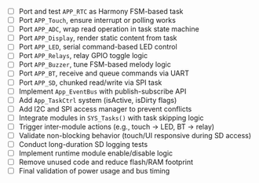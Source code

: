 - [ ] Port and test `APP_RTC` as Harmony FSM-based task
- [ ] Port `APP_Touch`, ensure interrupt or polling works
- [ ] Port `APP_ADC`, wrap read operation in task state machine
- [ ] Port `APP_Display`, render static content from task
- [ ] Port `APP_LED`, serial command-based LED control
- [ ] Port `APP_Relays`, relay GPIO toggle logic
- [ ] Port `APP_Buzzer`, tune FSM-based melody logic
- [ ] Port `APP_BT`, receive and queue commands via UART
- [ ] Port `APP_SD`, chunked read/write via SPI task
- [ ] Implement `App_EventBus` with publish-subscribe API
- [ ] Add `App_TaskCtrl` system (isActive, isDirty flags)
- [ ] Add I2C and SPI access manager to prevent conflicts
- [ ] Integrate modules in `SYS_Tasks()` with task skipping logic
- [ ] Trigger inter-module actions (e.g., touch → LED, BT → relay)
- [ ] Validate non-blocking behavior (touch/UI responsive during SD access)
- [ ] Conduct long-duration SD logging tests
- [ ] Implement runtime module enable/disable logic
- [ ] Remove unused code and reduce flash/RAM footprint
- [ ] Final validation of power usage and bus timing